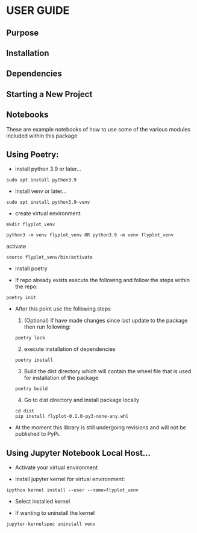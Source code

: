 # USER GUIDE

## Purpose

## Installation

## Dependencies

## Starting a New Project

## Notebooks
These are example notebooks of how to use some of the various modules included within this package

## Using Poetry:

- install python 3.9 or later...
```
sudo apt install python3.9
```

- install venv or later...
```
sudo apt install python3.9-venv
```
- create virtual environment
```
mkdir flyplot_venv
```
```
python3 -m venv flyplot_venv OR python3.9 -m venv flyplot_venv
```
activate
```
source flyplot_venv/bin/activate
```

- install poetry

- If repo already exists execute the following and follow the steps within the repo:
```
poetry init
```

- After this point use the following steps
    1. (Optional) If have made changes since last update to the package then run following:
    ```
    poetry lock
    ```
    2. execute installation of dependencies
    ```
    poetry install
    ```
    3. Build the dist directory which will contain the wheel file that is used for installation of the package
    ```
    poetry build
    ```

    4. Go to dist directory and install package locally
    ```
    cd dist
    pip install flyplot-0.1.0-py3-none-any.whl
    ```

- At the moment this library is still undergoing revisions and will not be published to PyPi.


## Using Jupyter Notebook Local Host...
- Activate your virtual environment

- Install jupyter kernel for virtual environment:
```
ipython kernel install --user --name=flyplot_venv
```

- Select installed kernel

- If wanting to uninstall the kernel
```
jupyter-kernelspec uninstall venv
```

